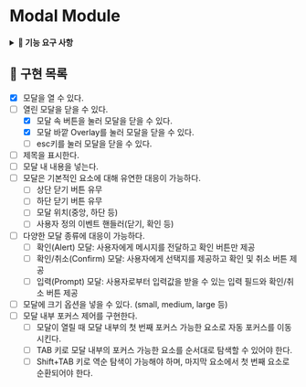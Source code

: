 # Modal Module

<details>
<summary><b>🎯 기능 요구 사항</b></summary>

### 모달 컴포넌트

- 모달 컴포넌트를 npm으로 배포하고 사용할 수 있어야 한다.
- 피그마 시안 예시처럼 모바일에서 사용 가능한 모달 컴포넌트를 만들어야 한다.
- 모달 위치 및 내용 구성 옵션을 prop으로 전달받아 유연하게 모달을 구성할 수 있어야 한다.
- 모달 위치: 중앙, 하단 등
- 모달 내용: 제목, 버튼 등
- 사용자 정의 이벤트 핸들러를 지원해야 한다.
  - 모달 열기, 닫기, 확인 등의 동작에 대한 이벤트 핸들러
- 다양한 모달 종류를 대응 가능하게 구현해야 한다.
  - 확인(Alert) 모달: 사용자에게 메시지를 전달하고 확인 버튼만 제공
  - 확인/취소(Confirm) 모달: 사용자에게 선택지를 제공하고 확인 및 취소 버튼 제공
  - 입력(Prompt) 모달: 사용자로부터 입력값을 받을 수 있는 입력 필드와 확인/취소 버튼 제공
- 모달 크기 옵션 추가
  - small, medium, large 등의 크기 옵션을 prop으로 전달받아 모달 크기 조절
- 키보드 사용자를 고려하여 모달 내부 포커스 제어를 구현한다.
  - 모달이 열릴 때 모달 내부의 첫 번째 포커스 가능한 요소로 자동 포커스를 이동시킨다.
  - TAB 키로 모달 내부의 포커스 가능한 요소를 순서대로 탐색할 수 있어야 한다.
  - Shift+TAB 키로 역순 탐색이 가능해야 하며, 마지막 요소에서 첫 번째 요소로 순환되어야 한다.

### Storybook

- 모달의 위치, 내용, 이벤트 핸들러 등 다양한 prop에 대한 Storybook 테스트 시나리오를 작성한다.
- 모달 컴포넌트의 PC 대응 스토리 작성

</details>

## 🦩 구현 목록

- [x] 모달을 열 수 있다.
- [ ] 열린 모달을 닫을 수 있다.
  - [x] 모달 속 버튼을 눌러 모달을 닫을 수 있다.
  - [x] 모달 바깥 Overlay를 눌러 모달을 닫을 수 있다.
  - [ ] esc키를 눌러 모달을 닫을 수 있다.
- [ ] 제목을 표시한다.
- [ ] 모달 내 내용을 넣는다.
- [ ] 모달은 기본적인 요소에 대해 유연한 대응이 가능하다.
  - [ ] 상단 닫기 버튼 유무
  - [ ] 하단 닫기 버튼 유무
  - [ ] 모달 위치(중앙, 하단 등)
  - [ ] 사용자 정의 이벤트 핸들러(닫기, 확인 등)
- [ ] 다양한 모달 종류에 대응이 가능하다.
  - [ ] 확인(Alert) 모달: 사용자에게 메시지를 전달하고 확인 버튼만 제공
  - [ ] 확인/취소(Confirm) 모달: 사용자에게 선택지를 제공하고 확인 및 취소 버튼 제공
  - [ ] 입력(Prompt) 모달: 사용자로부터 입력값을 받을 수 있는 입력 필드와 확인/취소 버튼 제공
- [ ] 모달에 크기 옵션을 넣을 수 있다. (small, medium, large 등)
- [ ] 모달 내부 포커스 제어를 구현한다.
  - [ ] 모달이 열릴 때 모달 내부의 첫 번째 포커스 가능한 요소로 자동 포커스를 이동시킨다.
  - [ ] TAB 키로 모달 내부의 포커스 가능한 요소를 순서대로 탐색할 수 있어야 한다.
  - [ ] Shift+TAB 키로 역순 탐색이 가능해야 하며, 마지막 요소에서 첫 번째 요소로 순환되어야 한다.
